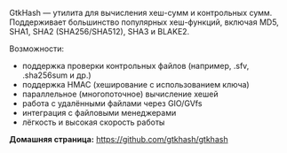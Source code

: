 GtkHash — утилита для вычисления хеш-сумм и контрольных сумм.
Поддерживает большинство популярных хеш-функций, включая MD5, SHA1, SHA2 (SHA256/SHA512), SHA3 и BLAKE2.

Возможности:

* поддержка проверки контрольных файлов (например, .sfv, .sha256sum и др.)
* поддержка HMAC (хеширование с использованием ключа)
* параллельное (многопоточное) вычисление хешей
* работа с удалёнными файлами через GIO/GVfs
* интеграция с файловыми менеджерами
* лёгкость и высокая скорость работы

**Домашняя страница:** <https://github.com/gtkhash/gtkhash>
